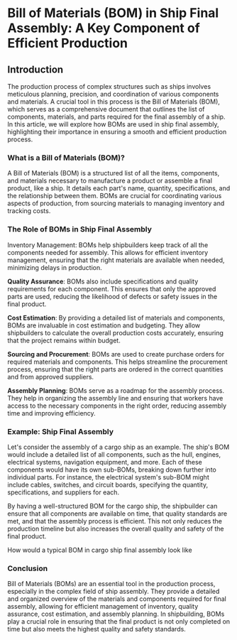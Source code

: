 # Bill of Materials (BOM) in Ship Final Assembly: A Key Component of Efficient Production

## Introduction

The production process of complex structures such as ships involves meticulous planning, precision, and coordination of various components and materials. A crucial tool in this process is the Bill of Materials (BOM), which serves as a comprehensive document that outlines the list of components, materials, and parts required for the final assembly of a ship. In this article, we will explore how BOMs are used in ship final assembly, highlighting their importance in ensuring a smooth and efficient production process.

### What is a Bill of Materials (BOM)?

A Bill of Materials (BOM) is a structured list of all the items, components, and materials necessary to manufacture a product or assemble a final product, like a ship. It details each part's name, quantity, specifications, and the relationship between them. BOMs are crucial for coordinating various aspects of production, from sourcing materials to managing inventory and tracking costs.

### The Role of BOMs in Ship Final Assembly

Inventory Management: BOMs help shipbuilders keep track of all the components needed for assembly. This allows for efficient inventory management, ensuring that the right materials are available when needed, minimizing delays in production.

**Quality Assurance**: BOMs also include specifications and quality requirements for each component. This ensures that only the approved parts are used, reducing the likelihood of defects or safety issues in the final product.

**Cost Estimation**: By providing a detailed list of materials and components, BOMs are invaluable in cost estimation and budgeting. They allow shipbuilders to calculate the overall production costs accurately, ensuring that the project remains within budget.

**Sourcing and Procurement**: BOMs are used to create purchase orders for required materials and components. This helps streamline the procurement process, ensuring that the right parts are ordered in the correct quantities and from approved suppliers.

**Assembly Planning**: BOMs serve as a roadmap for the assembly process. They help in organizing the assembly line and ensuring that workers have access to the necessary components in the right order, reducing assembly time and improving efficiency.

### Example: Ship Final Assembly

Let's consider the assembly of a cargo ship as an example. The ship's BOM would include a detailed list of all components, such as the hull, engines, electrical systems, navigation equipment, and more. Each of these components would have its own sub-BOMs, breaking down further into individual parts. For instance, the electrical system's sub-BOM might include cables, switches, and circuit boards, specifying the quantity, specifications, and suppliers for each.

By having a well-structured BOM for the cargo ship, the shipbuilder can ensure that all components are available on time, that quality standards are met, and that the assembly process is efficient. This not only reduces the production timeline but also increases the overall quality and safety of the final product.

How would a typical BOM in cargo ship final assembly look like

### Conclusion

Bill of Materials (BOMs) are an essential tool in the production process, especially in the complex field of ship assembly. They provide a detailed and organized overview of the materials and components required for final assembly, allowing for efficient management of inventory, quality assurance, cost estimation, and assembly planning. In shipbuilding, BOMs play a crucial role in ensuring that the final product is not only completed on time but also meets the highest quality and safety standards.